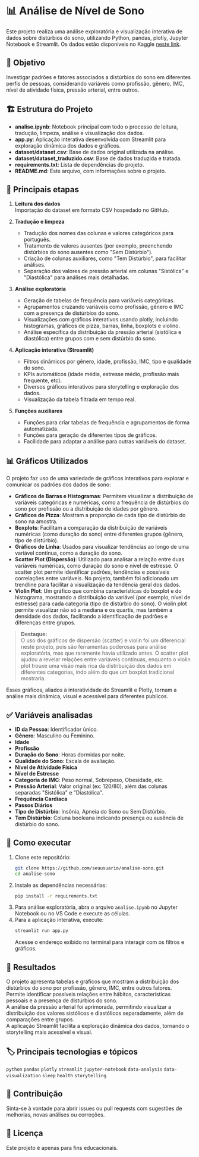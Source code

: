 # 📊 Análise de Nível de Sono

Este projeto realiza uma análise exploratória e visualização interativa de dados sobre distúrbios do sono, utilizando Python, pandas, plotly, Jupyter Notebook e Streamlit. Os dados estão disponíveis no Kaggle [neste link](https://www.kaggle.com/datasets/uom190346a/sleep-health-and-lifestyle-dataset).

## 🎯 Objetivo

Investigar padrões e fatores associados a distúrbios do sono em diferentes perfis de pessoas, considerando variáveis como profissão, gênero, IMC, nível de atividade física, pressão arterial, entre outros.

## 🏗️ Estrutura do Projeto

- **analise.ipynb**: Notebook principal com todo o processo de leitura, tradução, limpeza, análise e visualização dos dados.
- **app.py**: Aplicação interativa desenvolvida com Streamlit para exploração dinâmica dos dados e gráficos.
- **dataset/dataset.csv**: Base de dados original utilizada na análise.
- **dataset/dataset_traduzido.csv**: Base de dados traduzida e tratada.
- **requirements.txt**: Lista de dependências do projeto.
- **README.md**: Este arquivo, com informações sobre o projeto.

## 📒 Principais etapas

1. **Leitura dos dados**  
   Importação do dataset em formato CSV hospedado no GitHub.

2. **Tradução e limpeza**  
   - Tradução dos nomes das colunas e valores categóricos para português.
   - Tratamento de valores ausentes (por exemplo, preenchendo distúrbios do sono ausentes como "Sem Distúrbio").
   - Criação de colunas auxiliares, como "Tem Distúrbio", para facilitar análises.
   - Separação dos valores de pressão arterial em colunas "Sistólica" e "Diastólica" para análises mais detalhadas.

3. **Análise exploratória**  
   - Geração de tabelas de frequência para variáveis categóricas.
   - Agrupamentos cruzando variáveis como profissão, gênero e IMC com a presença de distúrbios do sono.
   - Visualizações com gráficos interativos usando plotly, incluindo histogramas, gráficos de pizza, barras, linha, boxplots e violino.
   - Análise específica da distribuição da pressão arterial (sistólica e diastólica) entre grupos com e sem distúrbio do sono.

4. **Aplicação interativa (Streamlit)**  
   - Filtros dinâmicos por gênero, idade, profissão, IMC, tipo e qualidade do sono.
   - KPIs automáticos (idade média, estresse médio, profissão mais frequente, etc).
   - Diversos gráficos interativos para storytelling e exploração dos dados.
   - Visualização da tabela filtrada em tempo real.

5. **Funções auxiliares**  
   - Funções para criar tabelas de frequência e agrupamentos de forma automatizada.
   - Funções para geração de diferentes tipos de gráficos.
   - Facilidade para adaptar a análise para outras variáveis do dataset.

## 📊 Gráficos Utilizados

O projeto faz uso de uma variedade de gráficos interativos para explorar e comunicar os padrões dos dados de sono:

- **Gráficos de Barras e Histogramas**: Permitem visualizar a distribuição de variáveis categóricas e numéricas, como a frequência de distúrbios do sono por profissão ou a distribuição de idades por gênero.
- **Gráficos de Pizza**: Mostram a proporção de cada tipo de distúrbio do sono na amostra.
- **Boxplots**: Facilitam a comparação da distribuição de variáveis numéricas (como duração do sono) entre diferentes grupos (gênero, tipo de distúrbio).
- **Gráficos de Linha**: Usados para visualizar tendências ao longo de uma variável contínua, como a duração do sono.
- **Scatter Plot (Dispersão)**: Utilizado para analisar a relação entre duas variáveis numéricas, como duração do sono e nível de estresse. O scatter plot permite identificar padrões, tendências e possíveis correlações entre variáveis. No projeto, também foi adicionado um trendline para facilitar a visualização da tendência geral dos dados.
- **Violin Plot**: Um gráfico que combina características do boxplot e do histograma, mostrando a distribuição da variável (por exemplo, nível de estresse) para cada categoria (tipo de distúrbio do sono). O violin plot permite visualizar não só a mediana e os quartis, mas também a densidade dos dados, facilitando a identificação de padrões e diferenças entre grupos.

> **Destaque:**  
> O uso dos gráficos de dispersão (scatter) e violin foi um diferencial neste projeto, pois são ferramentas poderosas para análise exploratória, mas que raramente havia utilizado antes. O scatter plot ajudou a revelar relações entre variáveis contínuas, enquanto o violin plot trouxe uma visão mais rica da distribuição dos dados em diferentes categorias, indo além do que um boxplot tradicional mostraria.

Esses gráficos, aliados à interatividade do Streamlit e Plotly, tornam a análise mais dinâmica, visual e acessível para diferentes publicos.

## ✅ Variáveis analisadas

- **ID da Pessoa**: Identificador único.
- **Gênero**: Masculino ou Feminino.
- **Idade**
- **Profissão**
- **Duração do Sono**: Horas dormidas por noite.
- **Qualidade do Sono**: Escala de avaliação.
- **Nível de Atividade Física**
- **Nível de Estresse**
- **Categoria de IMC**: Peso normal, Sobrepeso, Obesidade, etc.
- **Pressão Arterial**: Valor original (ex: 120/80), além das colunas separadas "Sistólica" e "Diastólica".
- **Frequência Cardíaca**
- **Passos Diários**
- **Tipo de Distúrbio**: Insônia, Apneia do Sono ou Sem Distúrbio.
- **Tem Distúrbio**: Coluna booleana indicando presença ou ausência de distúrbio do sono.

## 🚀 Como executar

1. Clone este repositório:
   ```bash
   git clone https://github.com/seuusuario/analise-sono.git
   cd analise-sono
   ```
2. Instale as dependências necessárias:
   ```bash
   pip install -r requirements.txt
   ```
3. Para análise exploratória, abra o arquivo `analise.ipynb` no Jupyter Notebook ou no VS Code e execute as células.
4. Para a aplicação interativa, execute:
   ```bash
   streamlit run app.py
   ```
   Acesse o endereço exibido no terminal para interagir com os filtros e gráficos.

## 📌 Resultados

O projeto apresenta tabelas e gráficos que mostram a distribuição dos distúrbios do sono por profissão, gênero, IMC, entre outros fatores.  
Permite identificar possíveis relações entre hábitos, características pessoais e a presença de distúrbios do sono.  
A análise da pressão arterial foi aprimorada, permitindo visualizar a distribuição dos valores sistólicos e diastólicos separadamente, além de comparações entre grupos.  
A aplicação Streamlit facilita a exploração dinâmica dos dados, tornando o storytelling mais acessível e visual.

## 🏷️ Principais tecnologias e tópicos

`python` `pandas` `plotly` `streamlit` `jupyter-notebook` `data-analysis` `data-visualization` `sleep` `health` `storytelling`

## 🤝 Contribuição

Sinta-se à vontade para abrir issues ou pull requests com sugestões de melhorias, novas análises ou correções.

## 📄 Licença

Este projeto é apenas para fins educacionais.